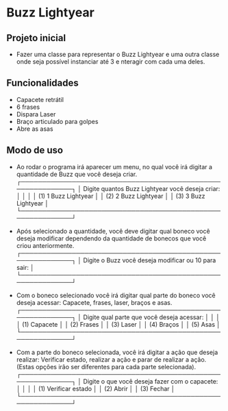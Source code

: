 # **Buzz Lightyear**

## **Projeto inicial**

- Fazer uma classe para representar o Buzz Lightyear e uma outra classe onde seja possível instanciar até 3 e  nteragir com cada uma deles.

## **Funcionalidades**

- Capacete retrátil
- 6 frases
- Dispara Laser
- Braço articulado para golpes
- Abre as asas

## **Modo de uso**

- Ao rodar o programa irá aparecer um menu, no qual você irá digitar a quantidade de Buzz que você deseja criar.
┌────────────────────────────────────────────────────────────┐
│      Digite quantos Buzz Lightyear você deseja criar:      │
│                                                            │
│      (1) 1 Buzz Lightyear                                  │
│      (2) 2 Buzz Lightyear                                  │
│      (3) 3 Buzz Lightyear                                  │
└────────────────────────────────────────────────────────────┘

- Após selecionado a quantidade, você deve digitar qual boneco você deseja modificar dependendo da quantidade de bonecos que você criou anteriormente.
┌────────────────────────────────────────────────────────────┐
│    Digite o Buzz você deseja modificar ou 10 para sair:    │
└────────────────────────────────────────────────────────────┘

- Com o boneco selecionado você irá digitar qual parte do boneco você deseja acessar: Capacete, frases, laser, braços e asas.
┌────────────────────────────────────────────────────────────┐
│        Digite qual parte que você deseja acessar:          │
│                                                            │
│        (1) Capacete                                        │
│        (2) Frases                                          │
│        (3) Laser                                           │
│        (4) Braços                                          │
│        (5) Asas                                            │
└────────────────────────────────────────────────────────────┘

- Com a parte do boneco selecionada, você irá digitar a ação que deseja realizar: Verificar estado, realizar a ação e parar de realizar a ação. (Estas opções irão ser diferentes para cada parte selecionada).
┌────────────────────────────────────────────────────────────┐
│       Digite o que você deseja fazer com o capacete:       │
│                                                            │
│       (1) Verificar estado                                 │
│       (2) Abrir                                            │
│       (3) Fechar                                           │
└────────────────────────────────────────────────────────────┘
